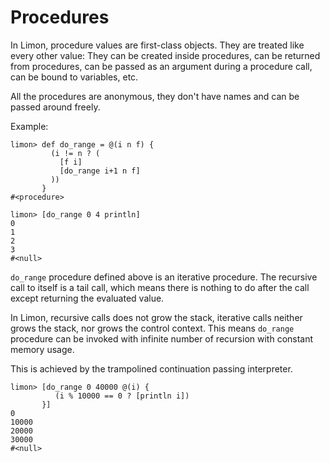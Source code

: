 # Procedures

In Limon, procedure values are first-class objects. They are treated like
every other value: They can be created inside procedures, can be
returned from procedures, can be passed as an argument during a
procedure call, can be bound to variables, etc. 

All the procedures are anonymous, they don't have names and can be
passed around freely.

Example:

```
limon> def do_range = @(i n f) {
         (i != n ? (
           [f i]
           [do_range i+1 n f]
         ))
       }
#<procedure>

limon> [do_range 0 4 println]
0
1
2
3
#<null>
```

`do_range` procedure defined above is an iterative procedure. The
recursive call to itself is a tail call, which means there is nothing to do
after the call except returning the evaluated value. 

In Limon, recursive calls does not grow the stack, iterative calls
neither grows the stack, nor grows the control context. This means
`do_range` procedure can be invoked with infinite number of
recursion with constant memory usage.

This is achieved by the trampolined continuation passing interpreter. 

```
limon> [do_range 0 40000 @(i) { 
          (i % 10000 == 0 ? [println i])
       }]
0
10000
20000
30000
#<null>
```



